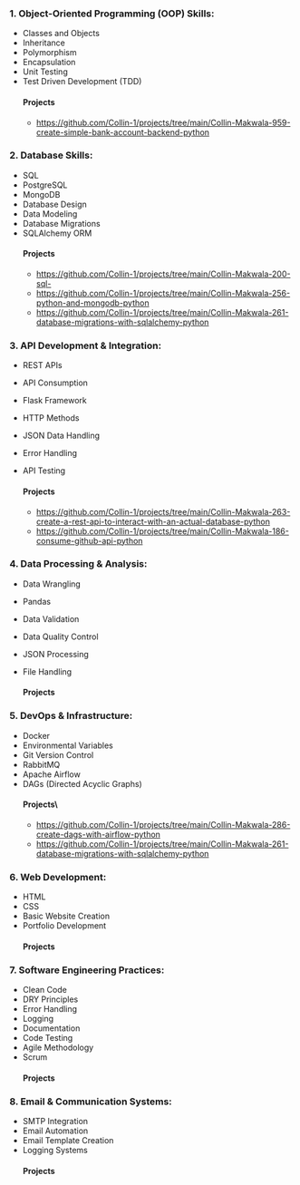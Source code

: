 ### 1. Object-Oriented Programming (OOP) Skills:
- Classes and Objects
- Inheritance
- Polymorphism
- Encapsulation
- Unit Testing
- Test Driven Development (TDD)
  #### Projects
  - https://github.com/Collin-1/projects/tree/main/Collin-Makwala-959-create-simple-bank-account-backend-python

### 2. Database Skills:
- SQL
- PostgreSQL
- MongoDB
- Database Design
- Data Modeling
- Database Migrations
- SQLAlchemy ORM
  #### Projects
  - https://github.com/Collin-1/projects/tree/main/Collin-Makwala-200-sql-
  - https://github.com/Collin-1/projects/tree/main/Collin-Makwala-256-python-and-mongodb-python
  - https://github.com/Collin-1/projects/tree/main/Collin-Makwala-261-database-migrations-with-sqlalchemy-python

### 3. API Development & Integration:
- REST APIs
- API Consumption
- Flask Framework
- HTTP Methods
- JSON Data Handling
- Error Handling
- API Testing

  #### Projects  
  - https://github.com/Collin-1/projects/tree/main/Collin-Makwala-263-create-a-rest-api-to-interact-with-an-actual-database-python
  - https://github.com/Collin-1/projects/tree/main/Collin-Makwala-186-consume-github-api-python


### 4. Data Processing & Analysis:
- Data Wrangling
- Pandas
- Data Validation
- Data Quality Control
- JSON Processing
- File Handling

  #### Projects

### 5. DevOps & Infrastructure:
- Docker
- Environmental Variables
- Git Version Control
- RabbitMQ
- Apache Airflow
- DAGs (Directed Acyclic Graphs)
  #### Projects\
  - https://github.com/Collin-1/projects/tree/main/Collin-Makwala-286-create-dags-with-airflow-python
  - https://github.com/Collin-1/projects/tree/main/Collin-Makwala-261-database-migrations-with-sqlalchemy-python
  
### 6. Web Development:
- HTML
- CSS
- Basic Website Creation
- Portfolio Development
  #### Projects
### 7. Software Engineering Practices:
- Clean Code
- DRY Principles
- Error Handling
- Logging
- Documentation
- Code Testing
- Agile Methodology
- Scrum
  #### Projects
### 8. Email & Communication Systems:
- SMTP Integration
- Email Automation
- Email Template Creation
- Logging Systems
  #### Projects
